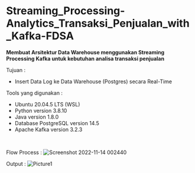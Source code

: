 # Streaming_Processing-Analytics_Transaksi_Penjualan_with_Kafka-FDSA

<b>Membuat Arsitektur Data Warehouse menggunakan Streaming Processing Kafka untuk kebutuhan analisa transaksi penjualan</b>

Tujuan :
- Insert Data Log ke Data Warehouse (Postgres) secara Real-Time

Tools yang digunakan : </br>
- Ubuntu 20.04.5 LTS (WSL) </br>
- Python version 3.8.10</br>
- Java version 1.8.0</br>
- Database PostgreSQL version 14.5</br>
- Apache Kafka version 3.2.3
<br>


Flow Process :
![Screenshot 2022-11-14 002440](https://user-images.githubusercontent.com/22631554/201535350-3b86c7cf-6a65-4b3a-a042-d7ff02e267a3.png)



Output :
![Picture1](https://user-images.githubusercontent.com/22631554/201535446-e903759a-96e9-4f7f-99fe-fd3d900df55e.png)

